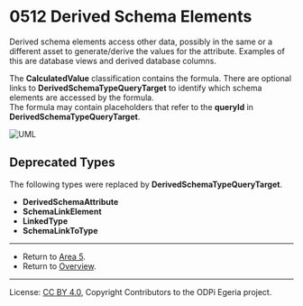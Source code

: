 <!-- SPDX-License-Identifier: CC-BY-4.0 -->
<!-- Copyright Contributors to the ODPi Egeria project. -->

# 0512 Derived Schema Elements

Derived schema elements access other data, possibly in the same or a different
asset to generate/derive the values for the attribute.  Examples of this are database views and derived database columns.

The **CalculatedValue** classification contains the formula.
There are optional links to **DerivedSchemaTypeQueryTarget** to identify which schema elements are accessed by the formula.  
The formula may contain placeholders that refer to the **queryId**
in **DerivedSchemaTypeQueryTarget**.

![UML](0512-Derived-Schema-Elements.png#pagewidth)


## Deprecated Types

The following types were replaced by **DerivedSchemaTypeQueryTarget**.

* **DerivedSchemaAttribute**
* **SchemaLinkElement**
* **LinkedType**
* **SchemaLinkToType**

---

* Return to [Area 5](Area-5-models.md).
* Return to [Overview](.).

----
License: [CC BY 4.0](https://creativecommons.org/licenses/by/4.0/),
Copyright Contributors to the ODPi Egeria project.